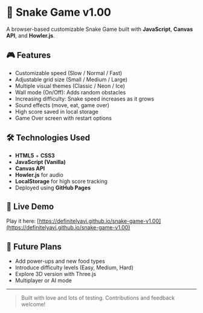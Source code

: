 # 🐍 Snake Game v1.00

A browser-based customizable Snake Game built with **JavaScript**, **Canvas API**, and **Howler.js**.

## 🎮 Features

- Customizable speed (Slow / Normal / Fast)
- Adjustable grid size (Small / Medium / Large)
- Multiple visual themes (Classic / Neon / Ice)
- Wall mode (On/Off): Adds random obstacles
- Increasing difficulty: Snake speed increases as it grows
- Sound effects (move, eat, game over)
- High score saved in local storage
- Game Over screen with restart options

## 🛠️ Technologies Used

- **HTML5** + **CSS3**
- **JavaScript (Vanilla)**
- **Canvas API**
- **Howler.js** for audio
- **LocalStorage** for high score tracking
- Deployed using **GitHub Pages**

## 🚀 Live Demo

Play it here: [https://definitelyavi.github.io/snake-game-v1.00](https://definitelyavi.github.io/snake-game-v1.00)


## 🚧 Future Plans

- Add power-ups and new food types
- Introduce difficulty levels (Easy, Medium, Hard)
- Explore 3D version with Three.js
- Multiplayer or AI mode

---

> Built with love and lots of testing. Contributions and feedback welcome!


